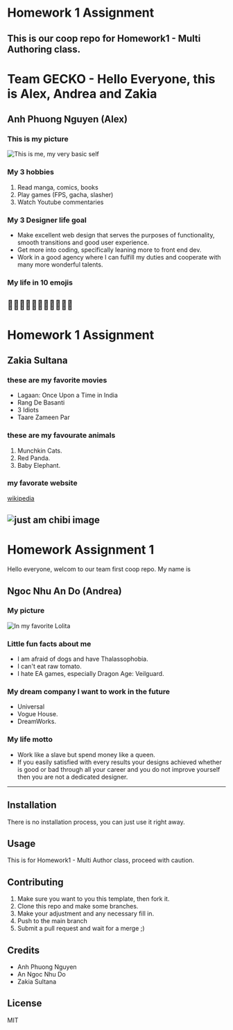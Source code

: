# Homework 1 Assignment
This is our coop repo for Homework1 -  Multi Authoring class. 
---
# Team GECKO - Hello Everyone, this is Alex, Andrea and Zakia
## Anh Phuong Nguyen (Alex)
### This is my picture
![This is me, my very basic self](images/IMG_0688.JPG) 
### My 3 hobbies
1. Read manga, comics, books
2. Play games (FPS, gacha, slasher)
3. Watch Youtube commentaries
### My 3 Designer life goal
* Make excellent web design that serves the purposes of functionality, smooth transitions and good user experience.
* Get more into coding, specifically leaning more to front end dev.
* Work in a good agency where I can fulfill my duties and cooperate with many more wonderful talents.
### My life in 10 emojis
👸🥰👾🐍🦎💃🤦‍♀️🤟🤤🥺
---


<!-- This is the last part, do not write anything below this line-->

# Homework 1 Assignment
## Zakia Sultana
### these are my favorite movies
- Lagaan: Once Upon a Time in India
- Rang De Basanti
- 3 Idiots
- Taare Zameen Par

### these are my favourate animals
1. Munchkin Cats.
2. Red Panda.
3. Baby Elephant.

### my favorate website
[wikipedia](https://en.wikipedia.org/wiki/List_of_most-visited_websites)

![just am chibi image](images/chibi.jpg)
--- 

# Homework Assignment 1
Hello everyone, welcom to our team first coop repo. My name is
## Ngoc Nhu An Do (Andrea)
### My picture
![In my favorite Lolita](images/christmas.jpg)
### Little fun facts about me
* I am afraid of dogs and have Thalassophobia.
* I can't eat raw tomato.
* I hate EA games, especially Dragon Age: Veilguard.
### My dream company I want to work in the future
* Universal
* Vogue House.
* DreamWorks.
### My life motto
* Work like a slave but spend money like a queen.
* If you easily satisfied with every results your designs achieved whether is good or bad through all your career and you do not improve yourself then you are not a dedicated designer.
--- 
## Installation
There is no installation process, you can just use it right away.
## Usage
This is for Homework1 - Multi Author class, proceed with caution.
## Contributing
1. Make sure you want to you this template, then fork it.
2. Clone this repo and make some branches.
3. Make your adjustment and any necessary fill in.
4. Push to the main branch
5. Submit a pull request and wait for a merge ;)
## Credits
- Anh Phuong Nguyen
- An Ngoc Nhu Do
- Zakia Sultana
## License
MIT